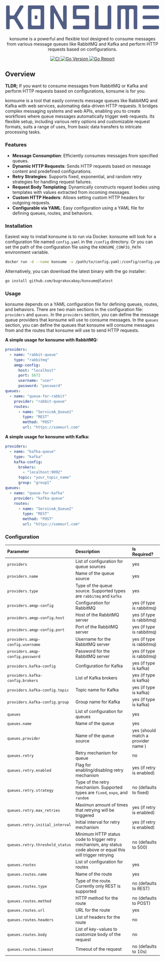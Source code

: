 <p align="center">
  <a href="https://github.com/bugrakocabay/konsume">
    <img src=".github/assets/logo.png" alt="konsume logo" />
  </a>
</p>

<p align="center">
  konsume is a powerful and flexible tool designed to consume messages from various message queues like RabbitMQ and Kafka and perform HTTP requests based on configurations.
</p>

<p align="center">
  <a href="https://github.com/bugrakocabay/konsume/actions/workflows/ci.yaml">
    <img src="https://github.com/bugrakocabay/konsume/actions/workflows/ci.yaml/badge.svg?branch=main" alt="CI" />
  </a>
  <a href="https://github.com/bugrakocabay/konsume">
    <img src="https://img.shields.io/github/go-mod/go-version/bugrakocabay/konsume.svg" alt="Go Version" />
  </a>
  <a href="https://goreportcard.com/report/github.com/bugrakocabay/konsume">
    <img src="https://goreportcard.com/badge/github.com/bugrakocabay/konsume" alt="Go Report" />
  </a>
</p>


## Overview
**TLDR;** If you want to consume messages from RabbitMQ or Kafka and perform HTTP requests based on configurations, konsume is for you.

komsume is a tool that easily connects message queues like RabbitMQ and Kafka with web services, automating data-driven HTTP requests. It bridges complex messaging systems and web APIs, enabling you to create workflows where queue messages automatically trigger web requests. Its flexible setup, including various retry options and customizable request formats, suits a range of uses, from basic data transfers to intricate processing tasks. 

### Features
- **Message Consumption**: Efficiently consumes messages from specified queues.
- **Dynamic HTTP Requests**: Sends HTTP requests based on message content and predefined configurations.
- **Retry Strategies**: Supports fixed, exponential, and random retry strategies for handling request failures.
- **Request Body Templating**: Dynamically constructs request bodies using templates with values extracted from incoming messages.
- **Custom HTTP Headers**: Allows setting custom HTTP headers for outgoing requests.
- **Configurable via YAML**: Easy configuration using a YAML file for defining queues, routes, and behaviors.

### Installation
Easiest way to install konsume is to run via Docker. konsume will look for a configuration file named `config.yaml` in the `/config` directory. Or you can set the path of the configuration file using the `KONSUME_CONFIG_PATH` environment variable.
```bash
docker run -d --name konsume -v /path/to/config.yaml:/config/config.yaml bugrakocabay/konsume:latest
```

Alternatively, you can download the latest binary with the go installer:
```bash
go install github.com/bugrakocabay/konsume@latest
```

### Usage
konsume depends on a YAML configuration file for defining queues, routes, and behaviors. There are two main sections in the configuration file: `providers` and `queues`. In the `providers` section, you can define the message queue providers that konsume will use to consume messages. In the `queues` section, you can define the queues that konsume will consume messages from and the routes that konsume will use to send HTTP requests.

**A simple usage for konsume with RabbitMQ:**
```yaml
providers:
  - name: "rabbit-queue"
    type: "rabbitmq"
    amqp-config:
      host: "localhost"
      port: 5672
      username: "user"
      password: "password"
queues:
  - name: "queue-for-rabbit"
    provider: "rabbit-queue"
    routes:
      - name: "ServiceA_Queue2"
        type: "REST"
        method: "POST"
        url: "https://someurl.com"
```

**A simple usage for konsume with Kafka:**
```yaml
providers:
  - name: "kafka-queue"
    type: "kafka"
    kafka-config:
      brokers:
        - "localhost:9092"
      topic: "your_topic_name"
      group: "group1"
queues:      
  - name: "queue-for-kafka"
    provider: "kafka-queue"
    routes:
      - name: "ServiceA_Queue2"
        type: "REST"
        method: "POST"
        url: "https://someurl.com"
```

### Configuration
| Parameter                                       | Description                                                                                                                                     | Is Required?               |
|:------------------------------------------------|:------------------------------------------------------------------------------------------------------------------------------------------------|:---------------------------|
| `providers`                                     | List of configuration for queue sources                                                                                                         | yes                        |
| `providers.name`                                | Name of the queue source                                                                                                                        | yes                        |
| `providers.type`                                | Type of the queue source. Supported types are `rabbitmq` and `kafka`                                                                            | yes                        |
| `providers.amqp-config`                         | Configuration for RabbitMQ                                                                                                                      | yes (if type is rabbitmq)  |
| `providers.amqp-config.host`                    | Host of the RabbitMQ server                                                                                                                     | yes (if type is rabbitmq)  |
| `providers.amqp-config.port`                    | Port of the RabbitMQ server                                                                                                                     | yes (if type is rabbitmq)  |
| `providers.amqp-config.username`                | Username for the RabbitMQ server                                                                                                                | yes (if type is rabbitmq)  |
| `providers.amqp-config.password`                | Password for the RabbitMQ server                                                                                                                | yes (if type is rabbitmq)  |
| `providers.kafka-config`                        | Configuration for Kafka                                                                                                                         | yes (if type is kafka)     |
| `providers.kafka-config.brokers`                | List of Kafka brokers                                                                                                                           | yes (if type is kafka)     |
| `providers.kafka-config.topic`                  | Topic name for Kafka                                                                                                                            | yes (if type is kafka)     |
| `providers.kafka-config.group`                  | Group name for Kafka                                                                                                                            | yes (if type is kafka)     |
| `queues`                                        | List of configuration for queues                                                                                                                | yes                        |
| `queues.name`                                   | Name of the queue                                                                                                                               | yes                        |
| `queues.provider`                               | Name of the queue source                                                                                                                        | yes (should match a provider name )|
| `queues.retry`                                  | Retry mechanism for queue                                                                                                                       | no                         |
| `queues.retry.enabled`                          | Flag for enabling/disabling retry mechanism                                                                                                     | yes (if retry is enabled)  |
| `queues.retry.strategy`                         | Type of the retry mechanism. Supported types are `fixed`, `expo`, and `random`                                                                  | no (defaults to fixed)     |
| `queues.retry.max_retries`                      | Maximun amount of times that retrying will be triggered                                                                                         | yes (if retry is enabled)  |
| `queues.retry.initial_interval`                 | Initial interval for retry mechanism                                                                                                            | yes (if retry is enabled)  |
| `queues.retry.threshold_status`                 | Minimum HTTP status code to trigger retry mechanism, any status code above or equal this will trigger retrying                                  | no (defaults to 500)       |
| `queues.routes`                                 | List of configuration for routes                                                                                                                | yes                        |
| `queues.routes.name`                            | Name of the route                                                                                                                               | yes                        |
| `queues.routes.type`                            | Type of the route. Currently only REST is supported                                                                                             | no (defaults to REST)      |
| `queues.routes.method`                          | HTTP method for the route                                                                                                                       | no (defaults to POST)      |
| `queues.routes.url`                             | URL for the route                                                                                                                               | yes                        |
| `queues.routes.headers`                         | List of headers for the route                                                                                                                   | no                         |
| `queues.routes.body`                            | List of key-values to customize body of the request                                                                                             | no                         |
| `queues.routes.timeout`                         | Timeout of the request                                                                                                                          | no (defaults to 10s)       |
